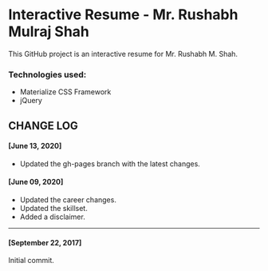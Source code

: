 # Interactive Resume - Mr. Rushabh Mulraj Shah

This GitHub project is an interactive resume for Mr. Rushabh M. Shah.

### Technologies used:
- Materialize CSS Framework
- jQuery

## CHANGE LOG

#### [June 13, 2020]

- Updated the gh-pages branch with the latest changes.

#### [June 09, 2020] 

- Updated the career changes.
- Updated the skillset.
- Added a disclaimer.

<hr />

#### [September 22, 2017] 
Initial commit.
